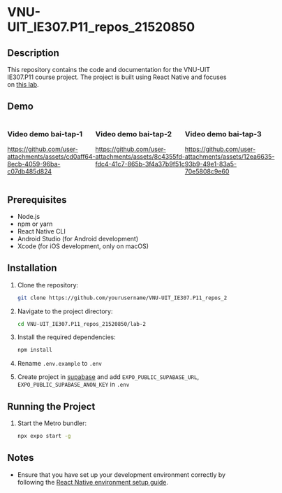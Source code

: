 # VNU-UIT_IE307.P11_repos_21520850

## Description

This repository contains the code and documentation for the VNU-UIT IE307.P11 course project. The project is built using React Native and focuses on [this lab](https://drive.google.com/file/d/1FqOqd9T-RYlgU5KaXemaNBlbbE8qXZe9/view).

## Demo

<div style="display: flex; flex-direction: row">
<div>
<h3>Video demo bai-tap-1</h3>

https://github.com/user-attachments/assets/cd0aff64-8ecb-4059-96ba-c07db485d824

</div>

<div>
<h3>Video demo bai-tap-2</h3>


https://github.com/user-attachments/assets/8c4355fd-fdc4-41c7-865b-3f4a37b9f51c


</div>

<div>
<h3>Video demo bai-tap-3</h3>


https://github.com/user-attachments/assets/12ea6635-93b9-49e1-83a5-70e5808c9e60


</div>
</div>

## Prerequisites

- Node.js
- npm or yarn
- React Native CLI
- Android Studio (for Android development)
- Xcode (for iOS development, only on macOS)

## Installation

1. Clone the repository:
   ```sh
   git clone https://github.com/yourusername/VNU-UIT_IE307.P11_repos_21520850.git
   ```
2. Navigate to the project directory:
   ```sh
   cd VNU-UIT_IE307.P11_repos_21520850/lab-2
   ```
3. Install the required dependencies:
   ```sh
   npm install
   ```
4. Rename `.env.example` to `.env`

5. Create project in [supabase](https://supabase.com/) and add `EXPO_PUBLIC_SUPABASE_URL`, `EXPO_PUBLIC_SUPABASE_ANON_KEY` in `.env` 

## Running the Project

1. Start the Metro bundler:
   ```sh
   npx expo start -g
   ```

## Notes

- Ensure that you have set up your development environment correctly by following the [React Native environment setup guide](https://reactnative.dev/docs/environment-setup).
